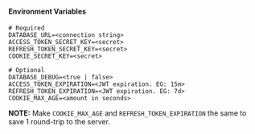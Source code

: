 #### Environment Variables
```
# Required
DATABASE_URL=<connection string>
ACCESS_TOKEN_SECRET_KEY=<secret>
REFRESH_TOKEN_SECRET_KEY=<secret>
COOKIE_SECRET_KEY=<secret>

# Optional
DATABASE_DEBUG=<true | false>
ACCESS_TOKEN_EXPIRATION=<JWT expiration. EG: 15m>
REFRESH_TOKEN_EXPIRATION=<JWT expiration. EG: 7d>
COOKIE_MAX_AGE=<amount in seconds>
```
**NOTE:** Make `COOKIE_MAX_AGE` and `REFRESH_TOKEN_EXPIRATION` the same to save 1 round-trip to the server. 

